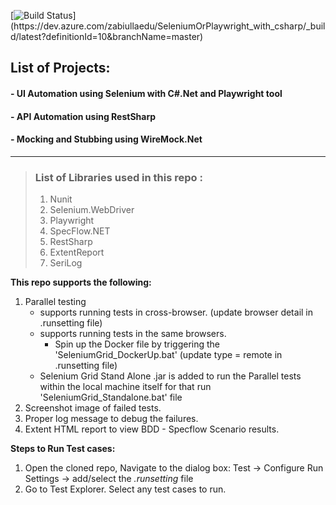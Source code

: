 [![Build Status](https://dev.azure.com/zabiullaedu/SeleniumOrPlaywright_with_csharp/_apis/build/status%2FAll_in_one_framework_dotnet-ASP.NET%20Core%20(.NET%20Framework)-CI?branchName=master)](https://dev.azure.com/zabiullaedu/SeleniumOrPlaywright_with_csharp/_build/latest?definitionId=10&branchName=master)

## List of Projects: 
#### - UI Automation using Selenium with C#.Net and Playwright tool
#### - API Automation using RestSharp
#### - Mocking and Stubbing using WireMock.Net

---------------------------------------------

> ### List of Libraries used in this repo :
> 1. Nunit
> 2. Selenium.WebDriver
> 3. Playwright
> 4. SpecFlow.NET
> 5. RestSharp
> 6. ExtentReport
> 7. SeriLog

**This repo supports the following:**

1. Parallel testing 
    * supports running tests in cross-browser. (update browser detail in .runsetting file)
    * supports running tests in the same browsers.
        - Spin up the Docker file by triggering the 'SeleniumGrid_DockerUp.bat' (update type = remote in .runsetting file)
    * Selenium Grid Stand Alone .jar is added to run the Parallel tests within the local machine itself for that run 'SeleniumGrid_Standalone.bat' file
2. Screenshot image of failed tests.
3. Proper log message to debug the failures.
4. Extent HTML report to view BDD - Specflow Scenario results.


**Steps to Run Test cases:**

1. Open the cloned repo, Navigate to the dialog box: Test -> Configure Run Settings -> add/select the _.runsetting_ file
2. Go to Test Explorer. Select any test cases to run.  
